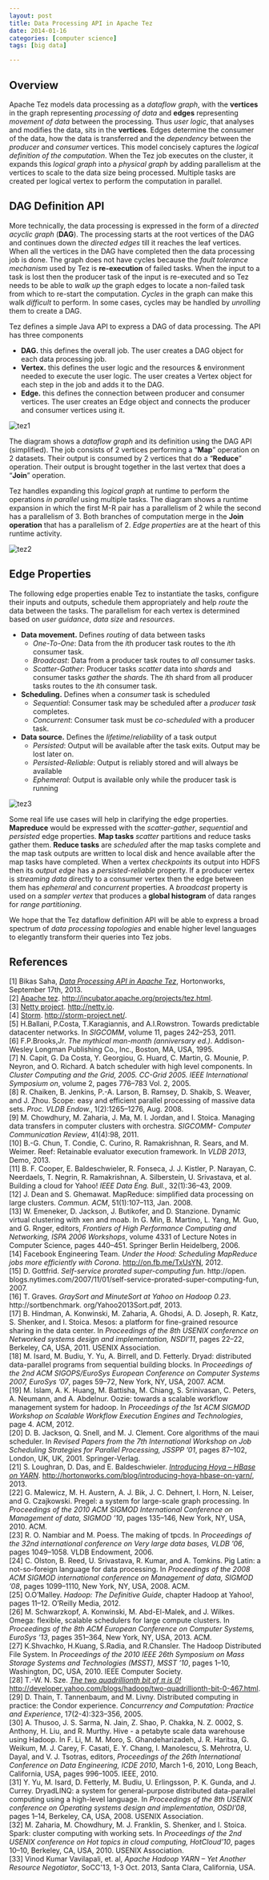 ```yaml
---
layout: post
title: Data Processing API in Apache Tez
date: 2014-01-16 
categories: [computer science]
tags: [big data]

---
```



Overview
--

Apache Tez models data processing as a *dataflow graph*, with the **vertices** in the graph representing *processing of data* and **edges** representing *movement of data* between the processing. Thus *user logic*, that analyses and modifies the data, sits in the **vertices**. Edges determine the consumer of the data, how the data is transferred and the *dependency* between the *producer* and *consumer* vertices. This model concisely captures the *logical definition of the computation*. When the Tez job executes on the cluster, it expands this *logical graph* into a *physical graph* by adding parallelism at the vertices to scale to the data size being processed. Multiple tasks are created per logical vertex to perform the computation in parallel.

DAG Definition API
--

More technically, the data processing is expressed in the form of a *directed acyclic graph* (**DAG**). The processing starts at the root vertices of the DAG and continues down the *directed edges* till it reaches the leaf vertices. When all the vertices in the DAG have completed then the data processing job is done. The graph does not have cycles because the *fault tolerance mechanism* used by Tez is **re-execution** of failed tasks. When the input to a task is lost then the producer task of the input is re-executed and so Tez needs to be able to *walk up* the graph edges to locate a non-failed task from which to re-start the computation. *Cycles* in the graph can make this walk *difficult* to perform. In some cases, cycles may be handled by *unrolling* them to create a DAG.

Tez defines a simple Java API to express a DAG of data processing. The API has three components

* **DAG.** this defines the overall job. The user creates a DAG object for each data processing job.  
* **Vertex.** this defines the user logic and the resources & environment needed to execute the user logic. The user creates a Vertex object for each step in the job and adds it to the DAG.  
* **Edge.** this defines the connection between producer and consumer vertices. The user creates an Edge object and connects the producer and consumer vertices using it.


![tez1](http://sungsoo.github.com/images/tez11.png)

The diagram shows a *dataflow graph* and its definition using the DAG API (simplified). The job consists of 2 vertices performing a “**Map**” operation on 2 datasets. Their output is consumed by 2 vertices that do a “**Reduce**” operation. Their output is brought together in the last vertex that does a “**Join**” operation.

Tez handles expanding this *logical graph* at runtime to perform the operations *in parallel* using multiple tasks. The diagram shows a runtime expansion in which the first M-R pair has a parallelism of 2 while the second has a parallelism of 3. Both branches of computation merge in the **Join operation** that has a parallelism of 2. *Edge properties* are at the heart of this runtime activity.

![tez2](http://sungsoo.github.com/images/tez21.png)

Edge Properties
--

The following edge properties enable Tez to instantiate the tasks, configure their inputs and outputs, schedule them appropriately and help *route* the data between the tasks. The parallelism for each vertex is determined based on *user guidance*, *data size* and *resources*.

* **Data movement.** Defines *routing* of data between tasks  
	- *One-To-One*: Data from the *i*th producer task routes to the *i*th consumer task.  
	- *Broadcast*: Data from a producer task routes to *all* consumer tasks.  
	- *Scatter-Gather*: Producer tasks *scatter* data into *shards* and consumer tasks *gather* the *shards*. The *i*th shard from all producer tasks routes to the *i*th consumer task.    
* **Scheduling.** Defines when a *consumer* task is scheduled  
	- *Sequential*: Consumer task may be scheduled after a *producer task* completes.  
	- *Concurrent*: Consumer task must be *co-scheduled* with a producer task.  
* **Data source.** Defines the *lifetime*/*reliability* of a task output  
	- *Persisted*: Output will be available after the task exits. Output may be lost later on.
	- *Persisted-Reliable*: Output is reliably stored and will always be available  
	- *Ephemeral*: Output is available only while the producer task is running

![tez3](http://sungsoo.github.com/images/tez31.png)

Some real life use cases will help in clarifying the edge properties. **Mapreduce** would be expressed with the *scatter-gather*, *sequential* and *persisted* edge properties. **Map tasks** *scatter* partitions and reduce tasks gather them. **Reduce tasks** are *scheduled* after the map tasks complete and the map task outputs are written to local disk and hence available after the map tasks have completed. When a vertex *checkpoints* its output into HDFS then its *output edge* has a *persisted-reliable* property. If a producer vertex is *streaming data* directly to a consumer vertex then the edge between them has *ephemeral* and *concurrent* properties. A *broadcast* property is used on a *sampler vertex* that produces a **global histogram** of data ranges for *range partitioning*.

We hope that the Tez dataflow definition API will be able to express a broad spectrum of *data processing topologies* and enable higher level languages to elegantly transform their queries into Tez jobs.

References
---
[1] Bikas Saha, [*Data Processing API in Apache Tez*](http://hortonworks.com/blog/expressing-data-processing-in-apache-tez/), Hortonworks, September 17th, 2013.  
[2] [Apache tez](http://incubator.apache.org/projects/tez.html). http://incubator.apache.org/projects/tez.html.   
[3] [Netty project](http://netty.io). http://netty.io.  
[4] [Storm](http://storm-project.net/). http://storm-project.net/.  
[5] H.Ballani, P.Costa, T.Karagiannis, and A.I.Rowstron. Towards predictable datacenter networks. In *SIGCOMM*, volume 11, pages 242–253, 2011.  
[6] F.P.Brooks,Jr. *The mythical man-month (anniversary ed.)*. Addison-Wesley Longman Publishing Co., Inc., Boston, MA, USA, 1995.  
[7] N. Capit, G. Da Costa, Y. Georgiou, G. Huard, C. Martin, G. Mounie, P. Neyron, and O. Richard. A batch scheduler with high level components. In *Cluster Computing and the Grid, 2005. CC-Grid 2005. IEEE International Symposium on*, volume 2, pages 776–783 Vol. 2, 2005.  
[8] R. Chaiken, B. Jenkins, P.-A. Larson, B. Ramsey, D. Shakib, S. Weaver, and J. Zhou. Scope: easy and efficient parallel processing of massive data sets. *Proc. VLDB Endow.*, 1(2):1265–1276, Aug. 2008.  
[9] M. Chowdhury, M. Zaharia, J. Ma, M. I. Jordan, and I. Stoica. Managing data transfers in computer clusters with orchestra. *SIGCOMM- Computer Communication Review*, 41(4):98, 2011.  
[10] B.-G. Chun, T. Condie, C. Curino, R. Ramakrishnan, R. Sears, and M. Weimer. Reef: Retainable evaluator execution framework. In *VLDB 2013*, Demo, 2013.  
[11] B. F. Cooper, E. Baldeschwieler, R. Fonseca, J. J. Kistler, P. Narayan, C. Neerdaels, T. Negrin, R. Ramakrishnan, A. Silberstein, U. Srivastava, et al. Building a cloud for Yahoo! *IEEE Data Eng. Bull.*, 32(1):36–43, 2009.  
[12] J. Dean and S. Ghemawat. MapReduce: simplified data processing on large clusters. *Commun. ACM*, 51(1):107–113, Jan. 2008.  
[13] W. Emeneker, D. Jackson, J. Butikofer, and D. Stanzione. Dynamic virtual clustering with xen and moab. In G. Min, B. Martino, L. Yang, M. Guo, and G. Rnger, editors, *Frontiers of High Performance Computing and Networking, ISPA 2006 Workshops*, volume 4331 of Lecture Notes in Computer Science, pages 440–451. Springer Berlin Heidelberg, 2006.  
[14] Facebook Engineering Team. *Under the Hood: Scheduling MapReduce jobs more efficiently with Corona*. http://on.fb.me/TxUsYN, 2012.  
[15] D. Gottfrid. *Self-service prorated super-computing fun*. http://open. blogs.nytimes.com/2007/11/01/self-service-prorated-super-computing-fun, 2007.  
[16] T. Graves. *GraySort and MinuteSort at Yahoo on Hadoop 0.23*. http://sortbenchmark. org/Yahoo2013Sort.pdf, 2013.  
[17] B. Hindman, A. Konwinski, M. Zaharia, A. Ghodsi, A. D. Joseph, R. Katz, S. Shenker, and I. Stoica. Mesos: a platform for fine-grained resource sharing in the data center. In *Proceedings of the 8th USENIX conference on Networked systems design and implementation, NSDI’11*, pages 22–22, Berkeley, CA, USA, 2011. USENIX Association.  
[18] M. Isard, M. Budiu, Y. Yu, A. Birrell, and D. Fetterly. Dryad: distributed data-parallel programs from sequential building blocks. In *Proceedings of the 2nd ACM SIGOPS/EuroSys European Conference on Computer Systems 2007, EuroSys ’07*, pages 59–72, New York, NY, USA, 2007. ACM.  
[19] M. Islam, A. K. Huang, M. Battisha, M. Chiang, S. Srinivasan, C. Peters, A. Neumann, and A. Abdelnur. Oozie: towards a scalable workflow management system for hadoop. In *Proceedings of the 1st ACM SIGMOD Workshop on Scalable Workflow Execution Engines and Technologies*, page 4. ACM, 2012.  
[20] D. B. Jackson, Q. Snell, and M. J. Clement. Core algorithms of the maui scheduler. In *Revised Papers from the 7th International Workshop on Job Scheduling Strategies for Parallel Processing, JSSPP ’01*, pages 87–102, London, UK, UK, 2001. Springer-Verlag.  
[21] S. Loughran, D. Das, and E. Baldeschwieler. [*Introducing Hoya – HBase on YARN*](http://hortonworks.com/blog/introducing-hoya-hbase-on-yarn/). http://hortonworks.com/blog/introducing-hoya-hbase-on-yarn/, 2013.  
[22] G. Malewicz, M. H. Austern, A. J. Bik, J. C. Dehnert, I. Horn, N. Leiser, and G. Czajkowski. Pregel: a system for large-scale graph processing. In *Proceedings of the 2010 ACM SIGMOD International Conference on Management of data, SIGMOD ’10*, pages 135–146, New York, NY, USA, 2010. ACM.  
[23] R. O. Nambiar and M. Poess. The making of tpcds. In *Proceedings of the 32nd international conference on Very large data bases, VLDB ’06*, pages 1049–1058. VLDB Endowment, 2006.  
[24] C. Olston, B. Reed, U. Srivastava, R. Kumar, and A. Tomkins. Pig Latin: a not-so-foreign language for data processing. In *Proceedings of the 2008 ACM SIGMOD international conference on Management of data, SIGMOD ’08*, pages 1099–1110, New York, NY, USA, 2008. ACM.  
[25] O.O’Malley. *Hadoop: The Definitive Guide*, chapter Hadoop at Yahoo!, pages 11–12. O’Reilly Media, 2012.  
[26] M. Schwarzkopf, A. Konwinski, M. Abd-El-Malek, and J. Wilkes. Omega: flexible, scalable schedulers for large compute clusters. In *Proceedings of the 8th ACM European Conference on Computer Systems, EuroSys ’13*, pages 351–364, New York, NY, USA, 2013. ACM.  
[27] K.Shvachko, H.Kuang, S.Radia, and R.Chansler. The Hadoop Distributed File System. In *Proceedings of the 2010 IEEE 26th Symposium on Mass Storage Systems and Technologies (MSST), MSST ’10*, pages 1–10, Washington, DC, USA, 2010. IEEE Computer Society.    
[28] T.-W. N. Sze. [*The two quadrillionth bit of π is 0!*](http://developer.yahoo.com/blogs/hadoop/two-quadrillionth-bit-0-467.html) http://developer.yahoo.com/blogs/hadoop/two-quadrillionth-bit-0-467.html.  
[29] D. Thain, T. Tannenbaum, and M. Livny. Distributed computing in practice: the Condor experience. *Concurrency and Computation: Practice and Experience*, 17(2-4):323–356, 2005.  
[30] A. Thusoo, J. S. Sarma, N. Jain, Z. Shao, P. Chakka, N. Z. 0002, S. Anthony, H. Liu, and R. Murthy. Hive - a petabyte scale data warehouse using Hadoop. In F. Li, M. M. Moro, S. Ghandeharizadeh, J. R. Haritsa, G. Weikum, M. J. Carey, F. Casati, E. Y. Chang, I. Manolescu, S. Mehrotra, U. Dayal, and V. J. Tsotras, editors, *Proceedings of the 26th International Conference on Data Engineering, ICDE 2010*, March 1-6, 2010, Long Beach, California, USA, pages 996–1005. IEEE, 2010.  
[31] Y. Yu, M. Isard, D. Fetterly, M. Budiu, U. Erlingsson, P. K. Gunda, and J. Currey. DryadLINQ: a system for general-purpose distributed data-parallel computing using a high-level language. In *Proceedings of the 8th USENIX conference on Operating systems design and implementation, OSDI’08*, pages 1–14, Berkeley, CA, USA, 2008. USENIX Association.  
[32] M. Zaharia, M. Chowdhury, M. J. Franklin, S. Shenker, and I. Stoica. Spark: cluster computing with working sets. In *Proceedings of the 2nd USENIX conference on Hot topics in cloud computing, HotCloud’10*, pages 10–10, Berkeley, CA, USA, 2010. USENIX Association.  
[33] Vinod Kumar Vavilapali, et. al, *Apache Hadoop YARN – Yet Another Resource Negotiator*, SoCC'13, 1-3 Oct. 2013, Santa Clara, California, USA.
